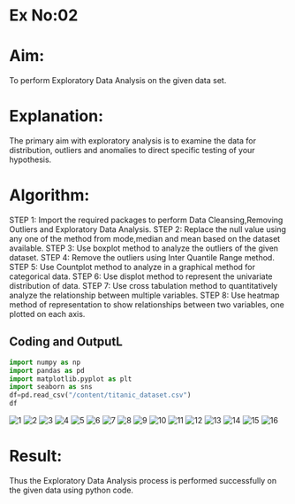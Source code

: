 # Ex No:02
# Aim:
   To perform Exploratory Data Analysis on the given data set.
      
# Explanation:
  The primary aim with exploratory analysis is to examine the data for distribution, outliers and anomalies to direct specific testing of your hypothesis.
  
# Algorithm:
STEP 1: Import the required packages to perform Data Cleansing,Removing Outliers and Exploratory Data Analysis.
STEP 2: Replace the null value using any one of the method from mode,median and mean based on the dataset available.
STEP 3: Use boxplot method to analyze the outliers of the given dataset.
STEP 4: Remove the outliers using Inter Quantile Range method.
STEP 5: Use Countplot method to analyze in a graphical method for categorical data.
STEP 6: Use displot method to represent the univariate distribution of data.
STEP 7: Use cross tabulation method to quantitatively analyze the relationship between multiple variables.
STEP 8: Use heatmap method of representation to show relationships between two variables, one plotted on each axis.

## Coding and OutputL
```py
import numpy as np
import pandas as pd
import matplotlib.pyplot as plt
import seaborn as sns
df=pd.read_csv("/content/titanic_dataset.csv")
df
```
![1](https://github.com/abdulwasih2003/EXNO2DS/assets/91781810/5b7ee799-5b7a-4977-a592-29c35e4edc64)
![2](https://github.com/abdulwasih2003/EXNO2DS/assets/91781810/46bf2696-ab0e-45e3-8641-6d13a8683577)
![3](https://github.com/abdulwasih2003/EXNO2DS/assets/91781810/0c3dea80-6903-4c1a-98c7-6a45e3b22a9b)
![4](https://github.com/abdulwasih2003/EXNO2DS/assets/91781810/a4c8288c-75cc-4cf6-af5e-b1235bd7967e)
![5](https://github.com/abdulwasih2003/EXNO2DS/assets/91781810/3b07cd6a-9a36-465c-98aa-70fb8393f08a)
![6](https://github.com/abdulwasih2003/EXNO2DS/assets/91781810/99fc9b46-ff1f-41a8-b9f8-8c9e5e2d364d)
![7](https://github.com/abdulwasih2003/EXNO2DS/assets/91781810/daa76e0e-d84d-4356-9343-b9ae4a985756)
![8](https://github.com/abdulwasih2003/EXNO2DS/assets/91781810/88b202e3-9258-4eb1-9078-67fa5866c634)
![9](https://github.com/abdulwasih2003/EXNO2DS/assets/91781810/72037cca-d444-496c-a4bb-0abf09357e7c)
![10](https://github.com/abdulwasih2003/EXNO2DS/assets/91781810/181a6c12-35d8-4603-b8ba-c2ed32ccf3f3)
![11](https://github.com/abdulwasih2003/EXNO2DS/assets/91781810/aeb7f0a6-e23d-458a-aea5-4c32f07474e4)
![12](https://github.com/abdulwasih2003/EXNO2DS/assets/91781810/e630f061-1ed8-454c-a2b2-5741ed5d1cea)
![13](https://github.com/abdulwasih2003/EXNO2DS/assets/91781810/6d891b3d-e0bd-48c5-a2ff-152cec9759b8)
![14](https://github.com/abdulwasih2003/EXNO2DS/assets/91781810/265a5f63-e8a9-478d-8665-7188417b70f2)
![15](https://github.com/abdulwasih2003/EXNO2DS/assets/91781810/c3640710-8361-4a96-ab27-08902a164aac)
![16](https://github.com/abdulwasih2003/EXNO2DS/assets/91781810/7acf4aa5-772d-4437-a7fe-4fe6646ea783)
# Result:
Thus the Exploratory Data Analysis process is performed successfully on the given data using python code.
